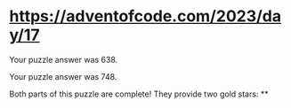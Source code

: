 # https://adventofcode.com/2023/day/17

Your puzzle answer was 638.

Your puzzle answer was 748.

Both parts of this puzzle are complete! They provide two gold stars: **
